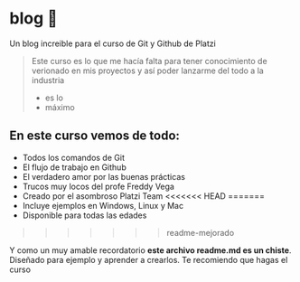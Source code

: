 # blog 📘
Un blog increible para el curso de Git y Github de Platzi
> Este curso es lo que me hacía falta para tener conocimiento de verionado en mis proyectos y así poder lanzarme del todo a la industria
> - es lo
> - máximo

## En este curso vemos de todo: 
* Todos los comandos de Git
* El flujo de trabajo en Github
* El verdadero amor por las buenas prácticas
* Trucos muy locos del profe Freddy Vega
* Creado por el asombroso Platzi Team
<<<<<<< HEAD
=======
* Incluye ejemplos en Windows, Linux y Mac
* Disponible para todas las edades

>>>>>>> readme-mejorado

Y como un muy amable recordatorio **este archivo readme.md es un chiste**. Diseñado para ejemplo y aprender a crearlos.
Te recomiendo que hagas el curso
